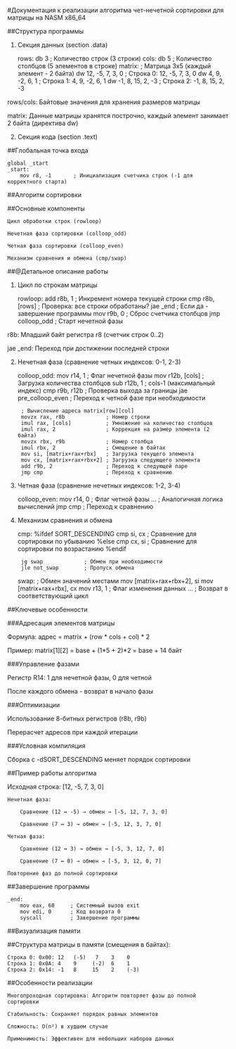 #Документация к реализации алгоритма чет-нечетной сортировки для матрицы на NASM x86_64

##Структура программы

1. Секция данных (section .data)

    rows: db 3        ; Количество строк (3 строки)
    cols: db 5        ; Количество столбцов (5 элементов в строке)
    matrix:           ; Матрица 3x5 (каждый элемент - 2 байта)
        dw 12, -5, 7, 3, 0   ; Строка 0: 12, -5, 7, 3, 0
        dw 4, 9, -2, 6, 1    ; Строка 1: 4, 9, -2, 6, 1
        dw -1, 8, 15, 2, -3  ; Строка 2: -1, 8, 15, 2, -3

rows/cols: Байтовые значения для хранения размеров матрицы

matrix: Данные матрицы хранятся построчно, каждый элемент занимает 2 байта (директива dw)

2. Секция кода (section .text)

##Глобальная точка входа

    global _start
    _start:
        mov r8, -1       ; Инициализация счетчика строк (-1 для корректного старта)

##Алгоритм сортировки

##Основные компоненты

    Цикл обработки строк (rowloop)

    Нечетная фаза сортировки (colloop_odd)

    Четная фаза сортировки (colloop_even)

    Механизм сравнения и обмена (cmp/swap)

##@Детальное описание работы

1. Цикл по строкам матрицы

    rowloop:
        add r8b, 1           ; Инкремент номера текущей строки
        cmp r8b, [rows]      ; Проверка: все строки обработаны?
        jae _end             ; Если да - завершение программы
        mov r9b, 0           ; Сброс счетчика столбцов
        jmp colloop_odd      ; Старт нечетной фазы

r8b: Младший байт регистра r8 (счетчик строк 0..2)

jae _end: Переход при достижении последней строки

2. Нечетная фаза (сравнение четных индексов: 0-1, 2-3)

    colloop_odd:
        mov r14, 1                 ; Флаг нечетной фазы
        mov r12b, [cols]           ; Загрузка количества столбцов
        sub r12b, 1                ; cols-1 (максимальный индекс)
        cmp r9b, r12b              ; Проверка выхода за границы
        jae pre_colloop_even       ; Переход к четной фазе при необходимости

        ; Вычисление адреса matrix[row][col]
        movzx rax, r8b             ; Номер строки
        imul rax, [cols]           ; Умножение на количество столбцов
        imul rax, 2                ; Коррекция на размер элемента (2 байта)
        movzx rbx, r9b             ; Номер столбца
        imul rbx, 2                ; Смещение в байтах
        mov si, [matrix+rax+rbx]   ; Загрузка текущего элемента
        mov cx, [matrix+rax+rbx+2] ; Загрузка следующего элемента
        add r9b, 2                 ; Переход к следующей паре
        jmp cmp                    ; Переход к сравнению

3. Четная фаза (сравнение нечетных индексов: 1-2, 3-4)

    colloop_even:
        mov r14, 0                 ; Флаг четной фазы
        ...                        ; Аналогичная логика вычислений
        jmp cmp                    ; Переход к сравнению

4. Механизм сравнения и обмена

    cmp:
        %ifdef SORT_DESCENDING
            cmp si, cx      ; Сравнение для сортировки по убыванию
        %else
            cmp cx, si      ; Сравнение для сортировки по возрастанию
        %endif

        jg swap             ; Обмен при необходимости
        jle not_swap        ; Пропуск обмена

    swap:
        ; Обмен значений местами
        mov [matrix+rax+rbx+2], si
        mov [matrix+rax+rbx], cx
        mov r13, 1          ; Флаг изменения данных
        ...                 ; Возврат в соответствующий цикл

##Ключевые особенности

###Адресация элементов матрицы

Формула: адрес = matrix + (row * cols + col) * 2

Пример: matrix[1][2] = base + (1*5 + 2)*2 = base + 14 байт

###Управление фазами

Регистр R14: 1 для нечетной фазы, 0 для четной

После каждого обмена - возврат в начало фазы

###Оптимизации

Использование 8-битных регистров (r8b, r9b)

Перерасчет адресов при каждой итерации

###Условная компиляция

Сборка с -dSORT_DESCENDING меняет порядок сортировки

##Пример работы алгоритма

Исходная строка: [12, -5, 7, 3, 0]

    Нечетная фаза:

        Сравнение (12 ↔ -5) → обмен → [-5, 12, 7, 3, 0]

        Сравнение (7 ↔ 3) → обмен → [-5, 12, 3, 7, 0]

    Четная фаза:

        Сравнение (12 ↔ 3) → обмен → [-5, 3, 12, 7, 0]

        Сравнение (7 ↔ 0) → обмен → [-5, 3, 12, 0, 7]

    Повторение фаз до полной сортировки

##Завершение программы

    _end:
        mov eax, 60     ; Системный вызов exit
        mov edi, 0      ; Код возврата 0
        syscall         ; Завершение программы

##Визуализация памяти

##Структура матрицы в памяти (смещения в байтах):

    Строка 0: 0x00: 12   (-5)   7    3    0
    Строка 1: 0x0A: 4    9     (-2)  6    1
    Строка 2: 0x14: -1   8     15    2    (-3)

##Особенности реализации

    Многопроходная сортировка: Алгоритм повторяет фазы до полной сортировки

    Стабильность: Сохраняет порядок равных элементов

    Сложность: O(n²) в худшем случае

    Применимость: Эффективен для небольших наборов данных
